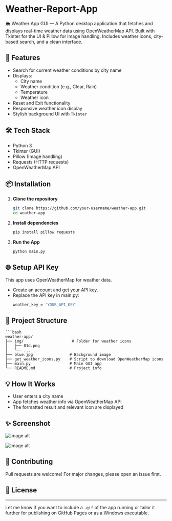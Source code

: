 # Weather-Report-App
🌦️ Weather App GUI — A Python desktop application that fetches and displays real-time weather data using OpenWeatherMap API. Built with Tkinter for the UI &amp; Pillow for image handling. Includes weather icons, city-based search, and a clean interface.


## 🚀 Features

- Search for current weather conditions by city name
- Displays:
  - City name
  - Weather condition (e.g., Clear, Rain)
  - Temperature
  - Weather icon
- Reset and Exit functionality
- Responsive weather icon display
- Stylish background UI with `Tkinter`

## 🛠️ Tech Stack

- Python 3
- Tkinter (GUI)
- Pillow (Image handling)
- Requests (HTTP requests)
- OpenWeatherMap API


## 📦 Installation

1. **Clone the repository**
   ```bash
   git clone https://github.com/your-username/weather-app.git
   cd weather-app
   
2. **Install dependencies**
   ```bash
   pip install pillow requests

3. **Run the App**
   ```bash
   python main.py

## 🌐 Setup API Key

This app uses OpenWeatherMap for weather data.
  - Create an account and get your API key.
  - Replace the API key in main.py:
    ```bash
    weather_key = 'YOUR_API_KEY'

## 📁 Project Structure
    ```bash
    weather-app/
    ├── img/                     # Folder for weather icons
    │   ├── 01d.png
    │   └── ...
    ├── blue.jpg                # Background image
    ├── get_weather_icons.py    # Script to download OpenWeatherMap icons
    ├── main.py                 # Main GUI app
    └── README.md               # Project info

## 💡 How It Works
- User enters a city name
- App fetches weather info via OpenWeatherMap API
- The formatted result and relevant icon are displayed


## ✨ Screenshot
![image alt](https://github.com/rajatbansod/Weather-Report-App/blob/main/Screenshot%202025-04-18%20122719.png)

![image alt](https://github.com/rajatbansod/Weather-Report-App/blob/main/Screenshot%202025-04-18%20122700.png)


## 🤝 Contributing
Pull requests are welcome! For major changes, please open an issue first.


## 📄 License

---

Let me know if you want to include a `.gif` of the app running or tailor it further for publishing on GitHub Pages or as a Windows executable.






